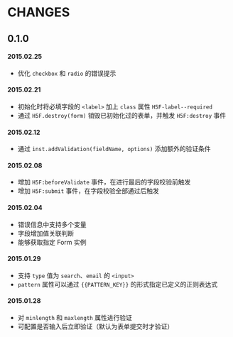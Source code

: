 # CHANGES

## 0.1.0

#### 2015.02.25

* 优化 `checkbox` 和 `radio` 的错误提示

#### 2015.02.21

* 初始化时将必填字段的 `<label>` 加上 `class` 属性 `H5F-label--required`
* 通过 `H5F.destroy(form)` 销毁已初始化过的表单，并触发 `H5F:destroy` 事件

#### 2015.02.12

* 通过 `inst.addValidation(fieldName, options)` 添加额外的验证条件

#### 2015.02.08

* 增加 `H5F:beforeValidate` 事件，在进行最后的字段校验前触发
* 增加 `H5F:submit` 事件，在字段校验全部通过后触发

#### 2015.02.04

* 错误信息中支持多个变量
* 字段增加值关联判断
* 能够获取指定 Form 实例

#### 2015.01.29

* 支持 `type` 值为 `search`、`email` 的 `<input>`
* `pattern` 属性可以通过 `{{PATTERN_KEY}}` 的形式指定已定义的正则表达式

#### 2015.01.28

* 对 `minlength` 和 `maxlength` 属性进行验证
* 可配置是否输入后立即验证（默认为表单提交时才验证）

